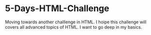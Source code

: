 # 5-Days-HTML-Challenge
Moving towards another challlenge in HTML. I hoipe this challenge will covers all advanced topics of HTML. I want to go deep in my basics.
